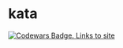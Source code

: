 # kata

<!-- test -->
<a href="https://www.codewars.com/users/Leafsicle">
    <img src="https://www.codewars.com/users/Leafsicle/badges/large" alt="Codewars Badge. Links to site">
</a>
